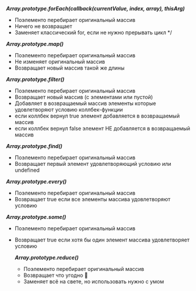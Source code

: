 **_Array.prototype.forEach(callback(currentValue, index, array), thisArg)_**

- Поэлементо перебирает оригинальный массив
- Ничего не возвращает
- Заменяет классический for, если не нужно прерывать цикл \*/

**_Array.prototype.map()_**

- Поэлементо перебирает оригинальный массив
- Не изменяет оригинальный массив
- Возвращает новый массив такой же длины

**_Array.prototype.filter()_**

- Поэлементо перебирает оригинальный массив
- Возвращает новый массив (с элементами или пустой)
- Добавляет в возвращаемый массив элементы которые удовлетворяют условию
  коллбек-функции
- если коллбек вернул true элемент добавляется в возвращаемый массив
- если коллбек вернул false элемент НЕ добавляется в возвращаемый массив

**_Array.prototype.find()_**

- Поэлементо перебирает оригинальный массив
- Возвращает первый элемент удовлетворяющий условию или undefined

**_Array.prototype.every()_**

- Поэлементо перебирает оригинальный массив
- Возвращает true если все элементы массива удовлетворяют условию

**_Array.prototype.some()_**

- Поэлементо перебирает оригинальный массив
- Возвращает true если хотя бы один элемент массива удовлетворяет условию

  **_Array.prototype.reduce()_**

  - Поэлементо перебирает оригинальный массив
  - Возвращает что угодно 🤯
  - Заменяет всё на свете, но использовать нужно с умом
